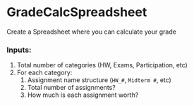 # GradeCalcSpreadsheet
Create a Spreadsheet where you can calculate your grade

### Inputs:
  1. Total number of categories (HW, Exams, Participation, etc)
  2. For each category:
      1. Assignment name structure (`HW_#`, `Midterm #`, etc)
      2. Total number of assignments?
      3. How much is each assignment worth?
  
